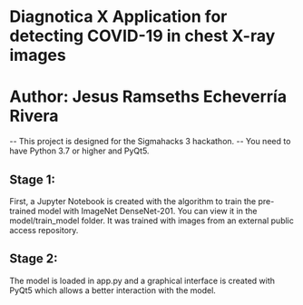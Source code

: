 # Diagnotica X Application for detecting COVID-19 in chest X-ray images
# Author: Jesus Ramseths Echeverría Rivera

-- This project is designed for the Sigmahacks 3 hackathon.
-- You need to have Python 3.7 or higher and PyQt5.

## Stage 1:
<p>First, a Jupyter Notebook is created with the algorithm to train the pre-trained model with ImageNet DenseNet-201. You can view it in the model/train_model folder.
It was trained with images from an external public access repository.</p>

## Stage 2:
<p>The model is loaded in app.py and a graphical interface is created with PyQt5 which allows a better interaction with the model.</p>
